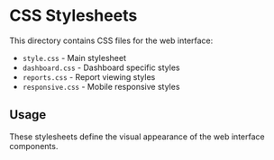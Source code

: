 # CSS Stylesheets

This directory contains CSS files for the web interface:

- `style.css` - Main stylesheet
- `dashboard.css` - Dashboard specific styles
- `reports.css` - Report viewing styles
- `responsive.css` - Mobile responsive styles

## Usage

These stylesheets define the visual appearance of the web interface components.